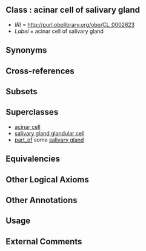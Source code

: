 
## Class : acinar cell of salivary gland

 * *IRI* = http://purl.obolibrary.org/obo/CL_0002623
 * *Label* = acinar cell of salivary gland

## Synonyms


## Cross-references


## Subsets


## Superclasses

 * [acinar cell](../../CL/22/CL_0000622.md)
 * [salivary gland glandular cell](../../CL/96/CL_1001596.md)
 * [part_of](../../BFO/50/BFO_0000050.md) some [salivary gland](../../UBERON/44/UBERON_0001044.md)

## Equivalencies


## Other Logical Axioms


## Other Annotations


## Usage


## External Comments

